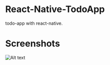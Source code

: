 # React-Native-TodoApp
todo-app with react-native.
# Screenshots
![Alt text](/C:/Users/Hamza-pc/Desktop/Screenshot_1521467786?raw=true "Optional Title")
